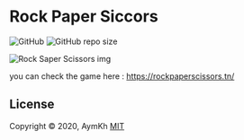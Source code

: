 # Rock Paper Siccors
![GitHub](https://img.shields.io/github/license/aymkh/rockpaperscissors?style=for-the-badge)
![GitHub repo size](https://img.shields.io/github/repo-size/aymkh/rockpaperscissors?style=for-the-badge)

<img src="https://i.imgur.com/dXPtRqv.png" alt="Rock Saper Scissors img">

  
you can check the game here : https://rockpaperscissors.tn/

## License
Copyright © 2020, AymKh [MIT](LICENSE)
